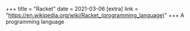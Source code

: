+++
title = "Racket"
date = 2021-03-06
[extra]
link = "https://en.wikipedia.org/wiki/Racket_(programming_language)"
+++
A programming language

